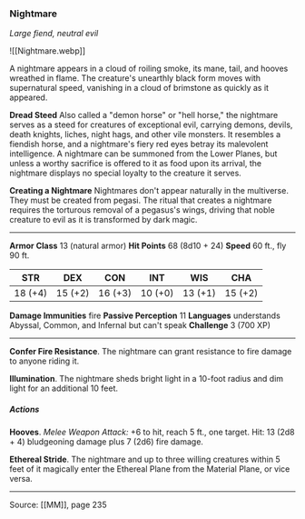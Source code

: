 ### Nightmare
_Large fiend, neutral evil_

![[Nightmare.webp]]

A nightmare appears in a cloud of roiling smoke, its mane, tail, and hooves wreathed in flame. The creature's unearthly black form moves with supernatural speed, vanishing in a cloud of brimstone as quickly as it appeared.

**Dread Steed** Also called a "demon horse" or "hell horse," the nightmare serves as a steed for creatures of exceptional evil, carrying demons, devils, death knights, liches, night hags, and other vile monsters. It resembles a fiendish horse, and a nightmare's fiery red eyes betray its malevolent intelligence. A nightmare can be summoned from the Lower Planes, but unless a worthy sacrifice is offered to it as food upon its arrival, the nightmare displays no special loyalty to the creature it serves.


**Creating a Nightmare** Nightmares don't appear naturally in the multiverse. They must be created from pegasi. The ritual that creates a nightmare requires the torturous removal of a pegasus's wings, driving that noble creature to evil as it is transformed by dark magic.






---

**Armor Class** 13 (natural armor)
**Hit Points** 68 (8d10 + 24)
**Speed** 60 ft., fly 90 ft.

| STR     | DEX     | CON     | INT     | WIS     | CHA     |
|---------|---------|---------|---------|---------|---------|
| 18 (+4) | 15 (+2) | 16 (+3) | 10 (+0) | 13 (+1) | 15 (+2) |

**Damage Immunities** fire
**Passive Perception** 11
**Languages** understands Abyssal, Common, and Infernal but can't speak 
**Challenge** 3 (700 XP)

---

**Confer Fire Resistance**. The nightmare can grant resistance to fire damage to anyone riding it.

**Illumination**. The nightmare sheds bright light in a 10-foot radius and dim light for an additional 10 feet.

##### Actions
**Hooves**. _Melee Weapon Attack:_ +6 to hit, reach 5 ft., one target. Hit: 13 (2d8 + 4) bludgeoning damage plus 7 (2d6) fire damage.

**Ethereal Stride**. The nightmare and up to three willing creatures within 5 feet of it magically enter the Ethereal Plane from the Material Plane, or vice versa.


---

Source: [[MM]], page 235